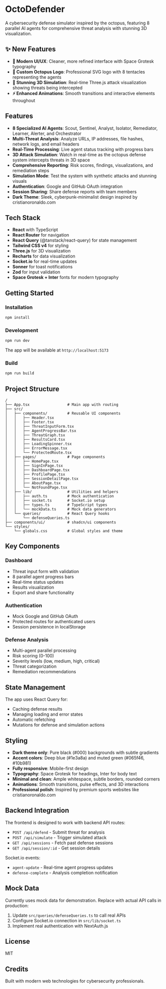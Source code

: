 # OctoDefender

A cybersecurity defense simulator inspired by the octopus, featuring 8 parallel AI agents for comprehensive threat analysis with stunning 3D visualization.

## ✨ New Features

- **🎨 Modern UI/UX**: Cleaner, more refined interface with Space Grotesk typography
- **🐙 Custom Octopus Logo**: Professional SVG logo with 8 tentacles representing the agents
- **🌟 Stunning 3D Simulation**: Real-time Three.js attack visualization showing threats being intercepted
- **⚡ Enhanced Animations**: Smooth transitions and interactive elements throughout

## Features

- **8 Specialized AI Agents**: Scout, Sentinel, Analyst, Isolator, Remediator, Learner, Alerter, and Orchestrator
- **Multi-Threat Analysis**: Analyze URLs, IP addresses, file hashes, network logs, and email headers
- **Real-Time Processing**: Live agent status tracking with progress bars
- **3D Attack Simulation**: Watch in real-time as the octopus defense system intercepts threats in 3D space
- **Comprehensive Reporting**: Risk scores, findings, visualizations, and remediation steps
- **Simulation Mode**: Test the system with synthetic attacks and stunning visuals
- **Authentication**: Google and GitHub OAuth integration
- **Session Sharing**: Share defense reports with team members
- **Dark Theme**: Sleek, cyberpunk-minimalist design inspired by cristianoronaldo.com

## Tech Stack

- **React** with TypeScript
- **React Router** for navigation
- **React Query** (@tanstack/react-query) for state management
- **Tailwind CSS v4** for styling
- **Three.js** for 3D visualization
- **Recharts** for data visualization
- **Socket.io** for real-time updates
- **Sonner** for toast notifications
- **Zod** for input validation
- **Space Grotesk + Inter** fonts for modern typography

## Getting Started

### Installation

```bash
npm install
```

### Development

```bash
npm run dev
```

The app will be available at `http://localhost:5173`

### Build

```bash
npm run build
```

## Project Structure

```
/
├── App.tsx                 # Main app with routing
├── src/
│   ├── components/         # Reusable UI components
│   │   ├── Header.tsx
│   │   ├── Footer.tsx
│   │   ├── ThreatInputForm.tsx
│   │   ├── AgentProgressBar.tsx
│   │   ├── ThreatGraph.tsx
│   │   ├── ResultsCard.tsx
│   │   ├── LoadingSpinner.tsx
│   │   ├── ErrorMessage.tsx
│   │   └── ProtectedRoute.tsx
│   ├── pages/              # Page components
│   │   ├── HomePage.tsx
│   │   ├── SignInPage.tsx
│   │   ├── DashboardPage.tsx
│   │   ├── ProfilePage.tsx
│   │   ├── SessionDetailPage.tsx
│   │   ├── AboutPage.tsx
│   │   └── NotFoundPage.tsx
│   ├── lib/                # Utilities and helpers
│   │   ├── auth.ts         # Mock authentication
│   │   ├── socket.ts       # Socket.io setup
│   │   ├── types.ts        # TypeScript types
│   │   └── mockData.ts     # Mock data generators
│   └── queries/            # React Query hooks
│       └── defenseQueries.ts
├── components/ui/          # shadcn/ui components
└── styles/
    └── globals.css         # Global styles and theme
```

## Key Components

### Dashboard
- Threat input form with validation
- 8 parallel agent progress bars
- Real-time status updates
- Results visualization
- Export and share functionality

### Authentication
- Mock Google and GitHub OAuth
- Protected routes for authenticated users
- Session persistence in localStorage

### Defense Analysis
- Multi-agent parallel processing
- Risk scoring (0-100)
- Severity levels (low, medium, high, critical)
- Threat categorization
- Remediation recommendations

## State Management

The app uses React Query for:
- Caching defense results
- Managing loading and error states
- Automatic refetching
- Mutations for defense and simulation actions

## Styling

- **Dark theme only**: Pure black (#000) backgrounds with subtle gradients
- **Accent colors**: Deep blue (#1e3a8a) and muted green (#065f46, #10b981)
- **Fully responsive**: Mobile-first design
- **Typography**: Space Grotesk for headings, Inter for body text
- **Minimal and clean**: Ample whitespace, subtle borders, rounded corners
- **Animations**: Smooth transitions, pulse effects, and 3D interactions
- **Professional polish**: Inspired by premium sports websites like cristianoronaldo.com

## Backend Integration

The frontend is designed to work with backend API routes:

- `POST /api/defend` - Submit threat for analysis
- `POST /api/simulate` - Trigger simulated attack
- `GET /api/sessions` - Fetch past defense sessions
- `GET /api/session/:id` - Get session details

Socket.io events:
- `agent-update` - Real-time agent progress updates
- `defense-complete` - Analysis completion notification

## Mock Data

Currently uses mock data for demonstration. Replace with actual API calls in production:

1. Update `src/queries/defenseQueries.ts` to call real APIs
2. Configure Socket.io connection in `src/lib/socket.ts`
3. Implement real authentication with NextAuth.js

## License

MIT

## Credits

Built with modern web technologies for cybersecurity professionals.
